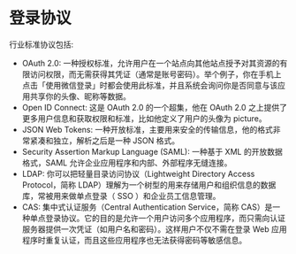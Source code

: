 # 登录协议
行业标准协议包括:

* OAuth 2.0: 一种授权标准，允许用户在一个站点向其他站点授予对其资源的有限访问权限，而无需获得其凭证（通常是账号密码）。举个例子，你在手机上点击「使用微信登录」时都会使用此标准，并且系统会询问你是否同意与该应用共享你的头像、昵称等数据。
* Open ID Connect: 这是 OAuth 2.0 的一个超集，他在 OAuth 2.0 之上提供了更多用户信息和获取权限和标准，比如他定义了用户的头像为 picture。
* JSON Web Tokens: 一种开放标准，主要用来安全的传输信息，他的格式非常紧凑和独立，解析之后是一种 JSON 格式。
* Security Assertion Markup Language (SAML): 一种基于 XML 的开放数据格式，SAML 允许企业应用程序和内部、外部程序无缝连接。
* LDAP: 你可以把轻量目录访问协议（Lightweight Directory Access Protocol，简称 LDAP）理解为一个树型的用来存储用户和组织信息的数据库，常被用来做单点登录（ SSO ）和企业员工信息管理。
* CAS: 集中式认证服务（Central Authentication Service，简称 CAS）是一种单点登录协议。它的目的是允许一个用户访问多个应用程序，而只需向认证服务器提供一次凭证（如用户名和密码）。这样用户不仅不需在登录 Web 应用程序时重复认证，而且这些应用程序也无法获得密码等敏感信息。